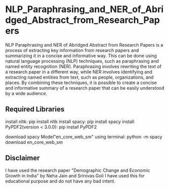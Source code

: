 # NLP_Paraphrasing_and_NER_of_Abridged_Abstract_from_Research_Papers

NLP Paraphrasing and NER of Abridged Abstract from Research Papers is a process of extracting key information from research papers and 
summarizing it in a concise and informative way. This can be done using natural language processing (NLP) techniques, such as paraphrasing 
and named entity recognition (NER). Paraphrasing involves rewriting the text of a research paper in a different way, while NER involves 
identifying and extracting named entities from text, such as people, organizations, and places. By combining these techniques,
it is possible to create a concise and informative summary of a research paper that can be easily understood by a wide audience.

## Required Libraries
install nltk: pip install nltk
install spacy: pip install spacy
install PyPDF2(version < 3.0.0): pip install PyPDF2

download spacy Model"en_core_web_sm" using terminal: python -m spacy download en_core_web_sm




## Disclaimer
I have used the research paper "Demographic Change and Economic Growth in India" by Neha Jain and Srinivas Goli
I have used this for educational purpose and do not have any bad intent.


